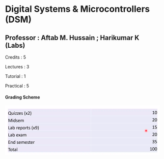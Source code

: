 # Digital Systems & Microcontrollers (DSM)
## Professor : Aftab M. Hussain ; Harikumar K (Labs)

Credits : 5

Lectures : 3

Tutorial : 1

Practical : 5

#### Grading Scheme

![Grades Scheme](./Grading/Marks.png)

